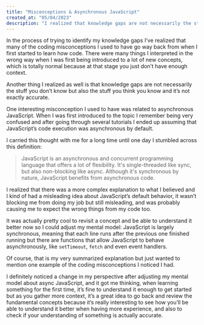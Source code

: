 ```yaml
---
title: "Misconceptions & Asynchronous JavaScript"
created_at: "05/04/2023"
description: "I realized that knowledge gaps are not necessarily the stuff you don’t know but also the stuff you think you know and it’s not exactly accurate."
---
```


In the process of trying to identify my knowledge gaps I’ve realized that many of the coding misconceptions I used to have go way back from when I first started to learn how code. There were many things I interpreted in the wrong way when I was first being introduced to a lot of new concepts, which is totally normal because at that stage you just don’t have enough context.

Another thing I realized as well is that knowledge gaps are not necessarily the stuff you don’t know but also the stuff you think you know and it’s not exactly accurate.

One interesting misconception I used to have was related to asynchronous JavaScript. When I was first introduced to the topic I remember being very confused and after going through several tutorials I ended up assuming that JavaScript’s code execution was asynchronous by default.

I carried this thought with me for a long time until one day I stumbled across this definition:

> JavaScript is an asynchronous and concurrent programming language that offers a lot of flexibility. It's single-threaded like sync, but also non-blocking like async. Although it's synchronous by nature, JavaScript benefits from asynchronous code.

I realized that there was a more complex explanation to what I believed and I kind of had a misleading idea about JavaScript’s default behavior, it wasn’t blocking me from doing my job but still misleading, and was probably causing me to expect the wrong things from my code too.

It was actually pretty cool to revisit a concept and be able to understand it better now so I could adjust my mental model: JavaScript is largely synchronous, meaning that each line runs after the previous one finished running but there are functions that allow JavaScript to behave asynchronously, like `setTimeout`, `fetch` and even event handlers.

Of course, that is my very summarized explanation but just wanted to mention one example of the coding misconceptions I noticed I had.

I definitely noticed a change in my perspective after adjusting my mental model about async JavaScript, and it got me thinking, when learning something for the first time, it’s fine to understand it enough to get started but as you gather more context, it’s a great idea to go back and review the fundamental concepts because it’s really interesting to see how you’ll be able to understand it better when having more experience, and also to check if your understanding of something is actually accurate.
